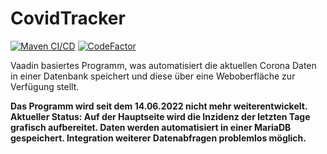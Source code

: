 # CovidTracker

[![Maven CI/CD](https://github.com/olech2412/CovidTracker/actions/workflows/build.yml/badge.svg?branch=master)](https://github.com/olech2412/CovidTracker/actions/workflows/build.yml) [![CodeFactor](https://www.codefactor.io/repository/github/olech2412/covidtracker/badge)](https://www.codefactor.io/repository/github/olech2412/covidtracker)

Vaadin basiertes Programm, was automatisiert die aktuellen Corona Daten in einer Datenbank speichert und diese über eine Weboberfläche zur Verfügung stellt.

**Das Programm wird seit dem 14.06.2022 nicht mehr weiterentwickelt. Aktueller Status: Auf der Hauptseite wird die Inzidenz der letzten Tage grafisch aufbereitet. Daten werden automatisiert in einer MariaDB gespeichert. Integration weiterer Datenabfragen problemlos möglich.**
